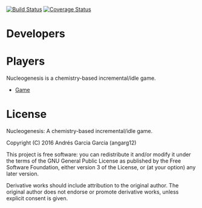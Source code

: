[![Build Status](https://travis-ci.org/angarg12/incremental_table_elements.svg?branch=master)](https://travis-ci.org/angarg12/incremental_table_elements)
[![Coverage Status](https://coveralls.io/repos/github/angarg12/incremental_table_elements/badge.svg?branch=master)](https://coveralls.io/github/angarg12/incremental_table_elements?branch=master)

# Developers

# Players
Nucleogenesis is a chemistry-based incremental/idle game.

* [Game](https://angarg12.github.io/IncrementalTableElements/)

 # License
 
Nucleogenesis: A chemistry-based incremental/idle game.

Copyright (C) 2016 Andrés Garcia Garcia (angarg12)

This project is free software: you can redistribute it and/or modify it under the terms of the GNU General Public License as published by the Free Software Foundation, either version 3 of the License, or (at your option) any later version.

Derivative works should include attribution to the original author. The original author does not endorse or promote derivative works, unless explicit consent is given.

